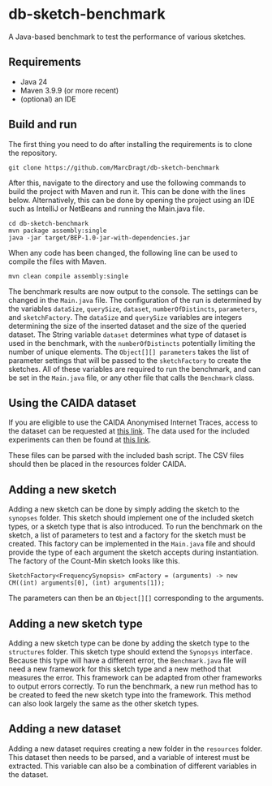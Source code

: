 # db-sketch-benchmark

A Java-based benchmark to test the performance of various sketches.

## Requirements

- Java 24
- Maven 3.9.9 (or more recent)
- (optional) an IDE

## Build and run
The first thing you need to do after installing the requirements is to clone the repository.
```
git clone https://github.com/MarcDragt/db-sketch-benchmark
```
After this, navigate to the directory and use the following commands to build the project with Maven and run it. This can be done with the lines below. Alternatively, this can be done by opening the project using an IDE such as IntelliJ or NetBeans and running the Main.java file.
```
cd db-sketch-benchmark
mvn package assembly:single
java -jar target/BEP-1.0-jar-with-dependencies.jar
```
When any code has been changed, the following line can be used to compile the files with Maven.
```
mvn clean compile assembly:single
```
The benchmark results are now output to the console. The settings can be changed in the `Main.java` file.
The configuration of the run is determined by the variables `dataSize`, `querySize`, `dataset`, `numberOfDistincts`, `parameters`, and `sketchFactory`. The `dataSize` and `querySize` variables are integers determining the size of the inserted dataset and the size of the queried dataset. The String variable `dataset` determines what type of dataset is used in the benchmark, with the `numberOfDistincts` potentially limiting the number of unique elements. The `Object[][] parameters` takes the list of parameter settings that will be passed to the `sketchFactory` to create the sketches. All of these variables are required to run the benchmark, and can be set in the `Main.java` file, or any other file that calls the `Benchmark` class.

## Using the CAIDA dataset

If you are eligible to use the CAIDA Anonymised Internet Traces, access to the dataset can be requested at [this link](https://www.caida.org/catalog/datasets/request_user_info_forms/passive_dataset_request/). The data used for the included experiments can then be found at [this link](https://data.caida.org/datasets/passive-2009/equinix-chicago/20090115-130000.UTC/).

These files can be parsed with the included bash script. The CSV files should then be placed in the resources folder CAIDA.

## Adding a new sketch

Adding a new sketch can be done by simply adding the sketch to the `synopses` folder. This sketch should implement one of the included sketch types, or a sketch type that is also introduced. To run the benchmark on the sketch, a list of parameters to test and a factory for the sketch must be created. This factory can be implemented in the `Main.java` file and should provide the type of each argument the sketch accepts during instantiation. The factory of the Count-Min sketch looks like this.
```
SketchFactory<FrequencySynopsis> cmFactory = (arguments) -> new CM((int) arguments[0], (int) arguments[1]);
```
The parameters can then be an `Object[][]` corresponding to the arguments.

## Adding a new sketch type
Adding a new sketch type can be done by adding the sketch type to the `structures` folder. This sketch type should extend the `Synopsys` interface. Because this type will have a different error, the `Benchmark.java` file will need a new framework for this sketch type and a new method that measures the error. This framework can be adapted from other frameworks to output errors correctly. To run the benchmark, a new run method has to be created to feed the new sketch type into the framework. This method can also look largely the same as the other sketch types.

## Adding a new dataset
Adding a new dataset requires creating a new folder in the `resources` folder. This dataset then needs to be parsed, and a variable of interest must be extracted. This variable can also be a combination of different variables in the dataset. 
